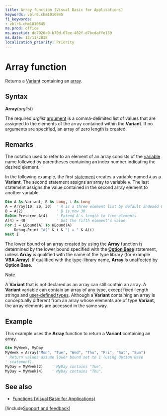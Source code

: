 ```yaml
---
title: Array function (Visual Basic for Applications)
keywords: vblr6.chm1010845
f1_keywords:
- vblr6.chm1010845
ms.prod: office
ms.assetid: dc7926a0-b70d-67ee-482f-d7bcdaffe139
ms.date: 12/11/2018
localization_priority: Priority
---
```



# Array function

Returns a [Variant](../../Glossary/vbe-glossary.md#variant-data-type) containing an [array](../../Glossary/vbe-glossary.md#array).

## Syntax

**Array**(_arglist_)

The required _arglist_ [argument](../../Glossary/vbe-glossary.md#argument) is a comma-delimited list of values that are assigned to the elements of the array contained within the **Variant**. If no arguments are specified, an array of zero length is created.

## Remarks

The notation used to refer to an element of an array consists of the [variable](../../Glossary/vbe-glossary.md#variable) name followed by parentheses containing an index number indicating the desired element. 

In the following example, the first [statement](../../Glossary/vbe-glossary.md#statement) creates a variable named `A` as a **Variant**. The second statement assigns an array to variable `A`. The last statement assigns the value contained in the second array element to another variable.

```vb
Dim A As Variant, B As Long, i As Long
A = Array(10, 20, 30)  ' A is a three element list by default indexed 0 to 2
B = A(2)               ' B is now 30
ReDim Preserve A(4)    ' Extend A's length to five elements
A(4) = 40              ' Set the fifth element's value
For i = LBound(A) To UBound(A)
    Debug.Print "A(" & i & ") = " & A(i)
Next i

```

The lower bound of an array created by using the **Array** function is determined by the lower bound specified with the **[Option Base](option-base-statement.md)** statement, unless **Array** is qualified with the name of the type library (for example **VBA.Array**). If qualified with the type-library name, **Array** is unaffected by **Option Base**.

> [!NOTE] 
> A **Variant** that is not declared as an array can still contain an array. A **Variant** variable can contain an array of any type, except fixed-length strings and [user-defined types](../../Glossary/vbe-glossary.md#user-defined-type). Although a **Variant** containing an array is conceptually different from an array whose elements are of type **Variant**, the array elements are accessed in the same way.


## Example

This example uses the **Array** function to return a **Variant** containing an array.

```vb
Dim MyWeek, MyDay
MyWeek = Array("Mon", "Tue", "Wed", "Thu", "Fri", "Sat", "Sun")
' Return values assume lower bound set to 1 (using Option Base
' statement).
MyDay = MyWeek(2)    ' MyDay contains "Tue".
MyDay = MyWeek(4)    ' MyDay contains "Thu".
```

## See also

- [Functions (Visual Basic for Applications)](../functions-visual-basic-for-applications.md)

[!include[Support and feedback](~/includes/feedback-boilerplate.md)]